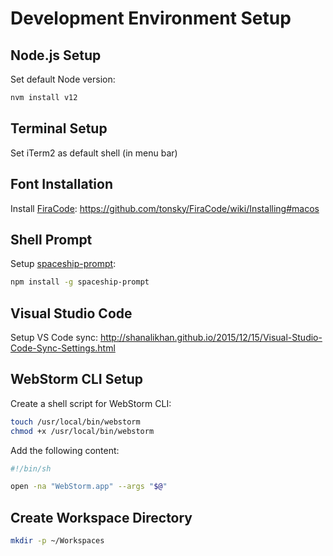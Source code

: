 # Development Environment Setup

## Node.js Setup

Set default Node version:

```sh
nvm install v12
```

## Terminal Setup

Set iTerm2 as default shell (in menu bar)

## Font Installation

Install [FiraCode](https://github.com/tonsky/FiraCode):
https://github.com/tonsky/FiraCode/wiki/Installing#macos

## Shell Prompt

Setup [spaceship-prompt](https://github.com/denysdovhan/spaceship-prompt):

```sh
npm install -g spaceship-prompt
```

## Visual Studio Code

Setup VS Code sync:
http://shanalikhan.github.io/2015/12/15/Visual-Studio-Code-Sync-Settings.html

## WebStorm CLI Setup

Create a shell script for WebStorm CLI:

```sh
touch /usr/local/bin/webstorm
chmod +x /usr/local/bin/webstorm
```

Add the following content:

```sh
#!/bin/sh

open -na "WebStorm.app" --args "$@"
```

## Create Workspace Directory

```sh
mkdir -p ~/Workspaces
``` 
